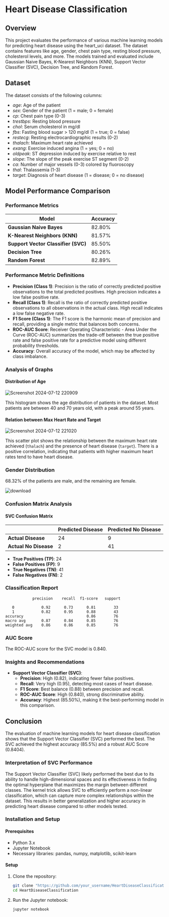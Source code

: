 
# Heart Disease Classification

## Overview
This project evaluates the performance of various machine learning models for predicting heart disease using the heart_uci dataset. The dataset contains features like age, gender, chest pain type, resting blood pressure, cholesterol levels, and more. The models trained and evaluated include Gaussian Naive Bayes, K-Nearest Neighbors (KNN), Support Vector Classifier (SVC), Decision Tree, and Random Forest.

## Dataset
The dataset consists of the following columns:
- *age*: Age of the patient
- *sex*: Gender of the patient (1 = male; 0 = female)
- *cp*: Chest pain type (0-3)
- *trestbps*: Resting blood pressure
- *chol*: Serum cholesterol in mg/dl
- *fbs*: Fasting blood sugar > 120 mg/dl (1 = true; 0 = false)
- *restecg*: Resting electrocardiographic results (0-2)
- *thalach*: Maximum heart rate achieved
- *exang*: Exercise induced angina (1 = yes; 0 = no)
- *oldpeak*: ST depression induced by exercise relative to rest
- *slope*: The slope of the peak exercise ST segment (0-2)
- *ca*: Number of major vessels (0-3) colored by fluoroscopy
- *thal*: Thalassemia (1-3)
- *target*: Diagnosis of heart disease (1 = disease; 0 = no disease)

## Model Performance Comparison

### Performance Metrics

| Model                        | Accuracy   |
|------------------------------|------------|
| **Gaussian Naive Bayes**     |82.80%      |
| **K-Nearest Neighbors (KNN)**| 81.57%     |
| **Support Vector Classifier (SVC)** |  85.50%     |
| **Decision Tree**            |  80.26%    |
| **Random Forest**            |  82.89%    |

### Performance Metric Definitions

- **Precision (Class 1)**: Precision is the ratio of correctly predicted positive observations to the total predicted positives. High precision indicates a low false positive rate.
- **Recall (Class 1)**: Recall is the ratio of correctly predicted positive observations to all observations in the actual class. High recall indicates a low false negative rate.
- **F1 Score (Class 1)**: The F1 score is the harmonic mean of precision and recall, providing a single metric that balances both concerns.
- **ROC-AUC Score**: Receiver Operating Characteristic - Area Under the Curve (ROC-AUC) summarizes the trade-off between the true positive rate and false positive rate for a predictive model using different probability thresholds.
- **Accuracy**: Overall accuracy of the model, which may be affected by class imbalance.

### Analysis of Graphs

#### Distribution of Age
![Screenshot 2024-07-12 220909](https://github.com/user-attachments/assets/ade22aa1-b59a-4a24-97c3-d68ddf6cf90a)


This histogram shows the age distribution of patients in the dataset. Most patients are between 40 and 70 years old, with a peak around 55 years.

#### Relation between Max Heart Rate and Target
![Screenshot 2024-07-12 221020](https://github.com/user-attachments/assets/421df32c-b976-46a7-8d47-5321ba2aeb4f)


This scatter plot shows the relationship between the maximum heart rate achieved (`thalach`) and the presence of heart disease (`target`). There is a positive correlation, indicating that patients with higher maximum heart rates tend to have heart disease.

### Gender Distribution
68.32% of the patients are male, and the remaining are female.

![download](https://github.com/user-attachments/assets/78e44707-9470-4214-b55b-708b824a1229)


### Confusion Matrix Analysis

#### SVC Confusion Matrix
|            | Predicted Disease | Predicted No Disease |
|------------|-------------------|----------------------|
| **Actual Disease**     | 24                | 9                    |
| **Actual No Disease**  | 2                 | 41                   |

- **True Positives (TP)**: 24
- **False Positives (FP)**: 9
- **True Negatives (TN)**: 41
- **False Negatives (FN)**: 2

### Classification Report
                precision    recall  f1-score   support

       0            0.92      0.73      0.81        33
       1            0.82      0.95      0.88        43
    accuracy                            0.86        76
    macro avg       0.87      0.84      0.85        76
    weighted avg    0.86      0.86      0.85        76

### AUC Score
The ROC-AUC score for the SVC model is 0.840.

### Insights and Recommendations

- **Support Vector Classifier (SVC)**:
  - **Precision**: High (0.82), indicating fewer false positives.
  - **Recall**: Very high (0.95), detecting most cases of heart disease.
  - **F1 Score**: Best balance (0.88) between precision and recall.
  - **ROC-AUC Score**: High (0.840), strong discriminative ability.
  - **Accuracy**: Highest (85.50%), making it the best-performing model in this comparison.

## Conclusion
The evaluation of machine learning models for heart disease classification shows that the Support Vector Classifier (SVC) performed the best. The SVC achieved the highest accuracy (85.5%) and a robust AUC Score (0.8404). 

### Interpretation of SVC Performance
The Support Vector Classifier (SVC) likely performed the best due to its ability to handle high-dimensional spaces and its effectiveness in finding the optimal hyperplane that maximizes the margin between different classes. The kernel trick allows SVC to efficiently perform a non-linear classification, which can capture more complex relationships within the dataset. This results in better generalization and higher accuracy in predicting heart disease compared to other models tested.


### Installation and Setup

#### Prerequisites
- Python 3.x
- Jupyter Notebook
- Necessary libraries: pandas, numpy, matplotlib, scikit-learn

#### Setup
1. Clone the repository:
   ```bash
   git clone "https://github.com/your_username/HeartDiseaseClassification.git"
   cd HeartDiseaseClassification

2. Run the Jupyter notebook:
   ```bash
   jupyter notebook
